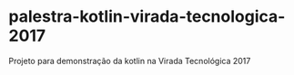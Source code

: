 # palestra-kotlin-virada-tecnologica-2017
Projeto para demonstração da kotlin na Virada Tecnológica 2017

